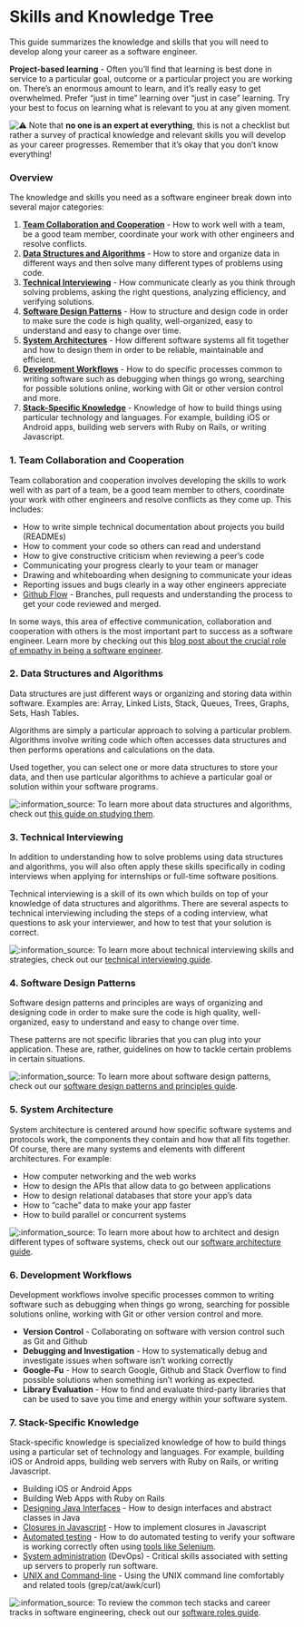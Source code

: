 # Skills and Knowledge Tree

This guide summarizes the knowledge and skills that you will need to develop along your career as a software engineer.

**Project-based learning** - Often you’ll find that learning is best done in service to a particular goal, outcome or a particular project you are working on. There’s an enormous amount to learn, and it’s really easy to get overwhelmed. Prefer “just in time” learning over “just in case” learning. Try your best to focus on learning what is relevant to you at any given moment.

![:warning:](https://codepath.hackmd.io/build/emojify.js/dist/images/basic/warning.png) Note that **no one is an expert at everything**, this is not a checklist but rather a survey of practical knowledge and relevant skills you will develop as your career progresses. Remember that it’s okay that you don’t know everything!

### Overview <a id="Overview"></a>

The knowledge and skills you need as a software engineer break down into several major categories:

1. [**Team Collaboration and Cooperation**](skills-and-knowledge-tree.md#1-Team-Collaboration-and-Cooperation) - How to work well with a team, be a good team member, coordinate your work with other engineers and resolve conflicts.
2. [**Data Structures and Algorithms**](skills-and-knowledge-tree.md#2-Data-Structures-and-Algorithms) - How to store and organize data in different ways and then solve many different types of problems using code.
3. [**Technical Interviewing**](skills-and-knowledge-tree.md#3-Technical-Interviewing) - How communicate clearly as you think through solving problems, asking the right questions, analyzing efficiency, and verifying solutions.
4. [**Software Design Patterns**](skills-and-knowledge-tree.md#4-Software-Design-Patterns) - How to structure and design code in order to make sure the code is high quality, well-organized, easy to understand and easy to change over time.
5. [**System Architectures**](skills-and-knowledge-tree.md#5-System-Architecture) - How different software systems all fit together and how to design them in order to be reliable, maintainable and efficient.
6. [**Development Workflows**](skills-and-knowledge-tree.md#6-Development-Workflows) - How to do specific processes common to writing software such as debugging when things go wrong, searching for possible solutions online, working with Git or other version control and more.
7. [**Stack-Specific Knowledge**](skills-and-knowledge-tree.md#7-Stack-Specific-Knowledge) - Knowledge of how to build things using particular technology and languages. For example, building iOS or Android apps, building web servers with Ruby on Rails, or writing Javascript.

### 1. Team Collaboration and Cooperation <a id="1-Team-Collaboration-and-Cooperation"></a>

Team collaboration and cooperation involves developing the skills to work well with as part of a team, be a good team member to others, coordinate your work with other engineers and resolve conflicts as they come up. This includes:

* How to write simple technical documentation about projects you build \(READMEs\)
* How to comment your code so others can read and understand
* How to give constructive criticism when reviewing a peer’s code
* Communicating your progress clearly to your team or manager
* Drawing and whiteboarding when designing to communicate your ideas
* Reporting issues and bugs clearly in a way other engineers appreciate
* [Github Flow](https://guides.github.com/introduction/flow/) - Branches, pull requests and understanding the process to get your code reviewed and merged.

In some ways, this area of effective communication, collaboration and cooperation with others is the most important part to success as a software engineer. Learn more by checking out this [blog post about the crucial role of empathy in being a software engineer](https://codingwithempathy.com/2016/05/03/empathy-an-essential-skill-in-software-development/).

### 2. Data Structures and Algorithms <a id="2-Data-Structures-and-Algorithms"></a>

Data structures are just different ways or organizing and storing data within software. Examples are: Array, Linked Lists, Stack, Queues, Trees, Graphs, Sets, Hash Tables.

Algorithms are simply a particular approach to solving a particular problem. Algorithms involve writing code which often accesses data structures and then performs operations and calculations on the data.

Used together, you can select one or more data structures to store your data, and then use particular algorithms to achieve a particular goal or solution within your software programs.

![:information\_source:](https://codepath.hackmd.io/build/emojify.js/dist/images/basic/information_source.png) To learn more about data structures and algorithms, check out [this guide on studying them](https://hackmd.io/s/rkg8GyDiQ).

### 3. Technical Interviewing <a id="3-Technical-Interviewing"></a>

In addition to understanding how to solve problems using data structures and algorithms, you will also often apply these skills specifically in coding interviews when applying for internships or full-time software positions.

Technical interviewing is a skill of its own which builds on top of your knowledge of data structures and algorithms. There are several aspects to technical interviewing including the steps of a coding interview, what questions to ask your interviewer, and how to test that your solution is correct.

![:information\_source:](https://codepath.hackmd.io/build/emojify.js/dist/images/basic/information_source.png) To learn more about technical interviewing skills and strategies, check out our [technical interviewing guide](https://tinyurl.com/codepathinterviewguide).

### 4. Software Design Patterns <a id="4-Software-Design-Patterns"></a>

Software design patterns and principles are ways of organizing and designing code in order to make sure the code is high quality, well-organized, easy to understand and easy to change over time.

These patterns are not specific libraries that you can plug into your application. These are, rather, guidelines on how to tackle certain problems in certain situations.

![:information\_source:](https://codepath.hackmd.io/build/emojify.js/dist/images/basic/information_source.png) To learn more about software design patterns, check out our [software design patterns and principles guide](https://codepath.hackmd.io/s/H1CZJk2XN).

### 5. System Architecture <a id="5-System-Architecture"></a>

System architecture is centered around how specific software systems and protocols work, the components they contain and how that all fits together. Of course, there are many systems and elements with different architectures. For example:

* How computer networking and the web works
* How to design the APIs that allow data to go between applications
* How to design relational databases that store your app’s data
* How to “cache” data to make your app faster
* How to build parallel or concurrent systems

![:information\_source:](https://codepath.hackmd.io/build/emojify.js/dist/images/basic/information_source.png) To learn more about how to architect and design different types of software systems, check out our [software architecture guide](https://codepath.hackmd.io/s/H1kY1JhXE).

### 6. Development Workflows <a id="6-Development-Workflows"></a>

Development workflows involve specific processes common to writing software such as debugging when things go wrong, searching for possible solutions online, working with Git or other version control and more.

* **Version Control** - Collaborating on software with version control such as Git and Github
* **Debugging and Investigation** - How to systematically debug and investigate issues when software isn’t working correctly
* **Google-Fu** - How to search Google, Github and Stack Overflow to find possible solutions when something isn’t working as expected.
* **Library Evaluation** - How to find and evaluate third-party libraries that can be used to save you time and energy within your software system.

### 7. Stack-Specific Knowledge <a id="7-Stack-Specific-Knowledge"></a>

Stack-specific knowledge is specialized knowledge of how to build things using a particular set of technology and languages. For example, building iOS or Android apps, building web servers with Ruby on Rails, or writing Javascript.

* Building iOS or Android Apps
* Building Web Apps with Ruby on Rails
* [Designing Java Interfaces](https://www.geeksforgeeks.org/interfaces-in-java/) - How to design interfaces and abstract classes in Java
* [Closures in Javascript](https://www.codingame.com/playgrounds/6516/closures-in-javascript-for-beginners) - How to implement closures in Javascript
* [Automated testing](https://www.smartsheet.com/automation-testing-software) - How to do automated testing to verify your software is working correctly often using [tools like Selenium](https://www.valuebound.com/resources/blog/selenium-a-beginner-guide-to-automation-testing-tool).
* [System administration](https://dzone.com/articles/what-is-devops-the-beginners-guide-from-logzio) \(DevOps\) - Critical skills associated with setting up servers to properly run software.
* [UNIX and Command-line](http://matt.might.net/articles/basic-unix/) - Using the UNIX command line comfortably and related tools \(grep/cat/awk/curl\)

![:information\_source:](https://codepath.hackmd.io/build/emojify.js/dist/images/basic/information_source.png) To review the common tech stacks and career tracks in software engineering, check out our [software roles guide](https://hackmd.io/s/ByaoRR9Z7).

